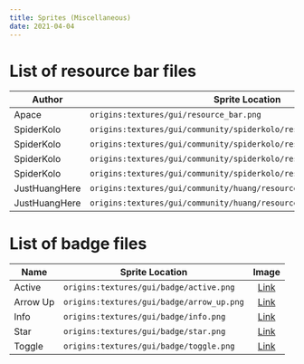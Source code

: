 ```yaml
---
title: Sprites (Miscellaneous)
date: 2021-04-04
---
```


# List of resource bar files

Author | Sprite Location | Image
-------|-----------------|:-----:
Apace | `origins:textures/gui/resource_bar.png` | [Link](https://github.com/apace100/origins-fabric/blob/master/src/main/resources/assets/origins/textures/gui/resource_bar.png)
SpiderKolo | `origins:textures/gui/community/spiderkolo/resource_bar_01.png` | [Link](https://github.com/apace100/origins-fabric/blob/master/src/main/resources/assets/origins/textures/gui/community/spiderkolo/resource_bar_01.png)
SpiderKolo | `origins:textures/gui/community/spiderkolo/resource_bar_02.png` | [Link](https://github.com/apace100/origins-fabric/blob/master/src/main/resources/assets/origins/textures/gui/community/spiderkolo/resource_bar_02.png)
SpiderKolo | `origins:textures/gui/community/spiderkolo/resource_bar_03.png` | [Link](https://github.com/apace100/origins-fabric/blob/master/src/main/resources/assets/origins/textures/gui/community/spiderkolo/resource_bar_03.png)
SpiderKolo | `origins:textures/gui/community/spiderkolo/resource_bar_points_01.png` | [Link](https://github.com/apace100/origins-fabric/blob/master/src/main/resources/assets/origins/textures/gui/community/spiderkolo/resource_bar_points_01.png)
JustHuangHere | `origins:textures/gui/community/huang/resource_bar_01.png` | [Link](https://github.com/apace100/origins-fabric/blob/1.17/src/main/resources/assets/origins/textures/gui/community/huang/resource_bar_01.png)
JustHuangHere | `origins:textures/gui/community/huang/resource_bar_02.png` | [Link](https://github.com/apace100/origins-fabric/blob/1.17/src/main/resources/assets/origins/textures/gui/community/huang/resource_bar_02.png)

# List of badge files

Name | Sprite Location | Image
-------|-----------------|:-----:
Active | `origins:textures/gui/badge/active.png` | [Link](https://github.com/apace100/origins-fabric/blob/1.17/src/main/resources/assets/origins/textures/gui/badge/active.png)
Arrow Up | `origins:textures/gui/badge/arrow_up.png` | [Link](https://github.com/apace100/origins-fabric/blob/1.17/src/main/resources/assets/origins/textures/gui/badge/arrow_up.png)
Info | `origins:textures/gui/badge/info.png` | [Link](https://github.com/apace100/origins-fabric/blob/1.17/src/main/resources/assets/origins/textures/gui/badge/info.png)
Star | `origins:textures/gui/badge/star.png` | [Link](https://github.com/apace100/origins-fabric/blob/1.17/src/main/resources/assets/origins/textures/gui/badge/star.png)
Toggle | `origins:textures/gui/badge/toggle.png` | [Link](https://github.com/apace100/origins-fabric/blob/1.17/src/main/resources/assets/origins/textures/gui/badge/toggle.png)
